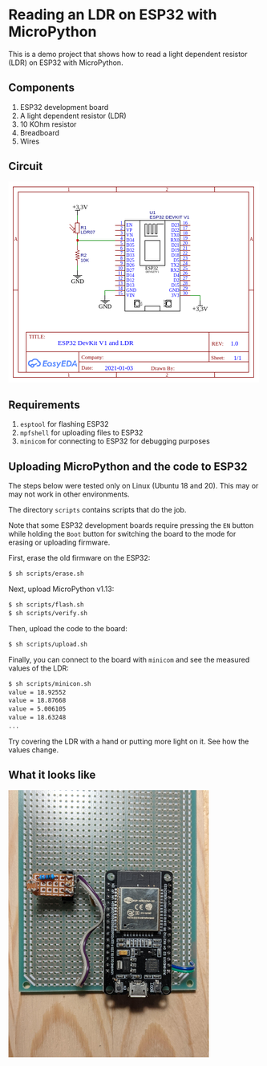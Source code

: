 # Reading an LDR on ESP32 with MicroPython

This is a demo project that shows how to read a light dependent resistor (LDR) on ESP32 with MicroPython.

## Components

1.  ESP32 development board
1.  A light dependent resistor (LDR)
1.  10 KOhm resistor
1.  Breadboard
1.  Wires

## Circuit

![Circuit](/images/circuit.png)

## Requirements

1.  `esptool` for flashing ESP32
1.  `mpfshell` for uploading files to ESP32
1.  `minicom` for connecting to ESP32 for debugging purposes

## Uploading MicroPython and the code to ESP32

The steps below were tested only on Linux (Ubuntu 18 and 20).
This may or may not work in other environments.

The directory `scripts` contains scripts that do the job.

Note that some ESP32 development boards require
pressing the `EN` button while holding the `Boot` button for switching the board to the mode
for erasing or uploading firmware.

First, erase the old firmware on the ESP32:

```bash
$ sh scripts/erase.sh
```

Next, upload MicroPython v1.13:

```bash
$ sh scripts/flash.sh
$ sh scripts/verify.sh
```

Then, upload the code to the board:

```bash
$ sh scripts/upload.sh
```

Finally, you can connect to the board with `minicom` and see the measured values of the LDR:

```bash
$ sh scripts/minicon.sh
value = 18.92552
value = 18.87668
value = 5.006105
value = 18.63248
...
```

Try covering the LDR with a hand or putting more light on it. See how the values change.

## What it looks like

<img src="/images/device.png" alt="drawing" width="400"/>
